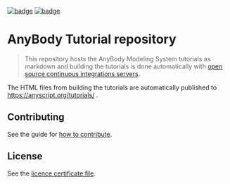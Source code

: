 [![badge](https://github.com/AnyBody/tutorials/workflows/Build%20Tutorials/badge.svg)](https://github.com/AnyBody/tutorials/actions)
[![badge](https://img.shields.io/website-up-down-green-red/http/shields.io.svg?label=Tutorial_website)](https://anyscript.org/tutorials/dev)

# AnyBody Tutorial repository

> This repository hosts the AnyBody Modeling System
> tutorials as markdown and building the tutorials is done
> automatically with [open source continuous integrations servers](https://github.com/AnyBody/tutorials/actions).

The HTML files from building the tutorials are automatically
published to <https://anyscript.org/tutorials/> .

## Contributing

See the guide for [how to contribute](contributing.md).

## License

See the [licence certificate file].

[how to contribute]: contributing.rst
[licence certificate file]: LICENSE.txt
